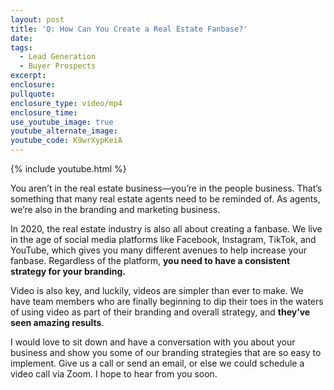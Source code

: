 ```yaml
---
layout: post
title: 'Q: How Can You Create a Real Estate Fanbase?'
date:
tags:
  - Lead Generation
  - Buyer Prospects
excerpt:
enclosure:
pullquote:
enclosure_type: video/mp4
enclosure_time:
use_youtube_image: true
youtube_alternate_image:
youtube_code: K9wrXypKeiA
---
```


{% include youtube.html %}&nbsp;

You aren’t in the real estate business—you’re in the people business. That’s something that many real estate agents need to be reminded of. As agents, we’re also in the branding and marketing business.

In 2020, the real estate industry is also all about creating a fanbase. We live in the age of social media platforms like Facebook, Instagram, TikTok, and YouTube, which gives you many different avenues to help increase your fanbase. Regardless of the platform, **you need to have a consistent strategy for your branding.**

Video is also key, and luckily, videos are simpler than ever to make. We have team members who are finally beginning to dip their toes in the waters of using video as part of their branding and overall strategy, and **they’ve seen amazing results**.

I would love to sit down and have a conversation with you about your business and show you some of our branding strategies that are so easy to implement. Give us a call or send an email, or else we could schedule a video call via Zoom. I hope to hear from you soon.